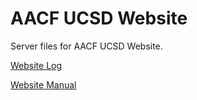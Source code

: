 # AACF UCSD Website

Server files for AACF UCSD Website.

[Website Log](https://docs.google.com/spreadsheets/d/1Rxq9k00J6eLkM_38YFmLKGBmy9wKenXamjoPiPX9Gao/edit?usp=sharing)

[Website Manual](https://docs.google.com/document/d/18I0CNR7uDzSIczmH0VXFUYzosJQ_-vyc-JwWQd9RrSk/edit?usp=sharing)